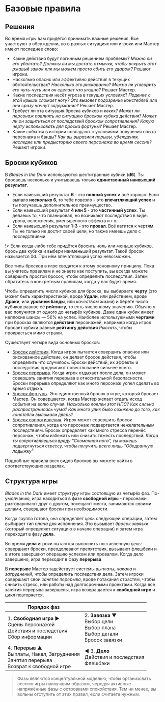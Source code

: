 # Базовые правила  

## Решения

Во время игры вам придётся принимать важные решения. Все участвуют в обсуждении, но в разных ситуациях или игроки или Мастер имеют последнее слово:

* Какие действия будут логичным решением проблемы? _Можно ли его уболтать? Должны ли мы достать отмычки, чтобы вскрыть этот ржавый замок или мы можем просто сбить его ударом?_ Решают игроки.
* Насколько опасно или эффективно действия в текущих обстоятельствах? _Насколько это рискованно? Можно ли уговорить его чуть-чуть или он сделает что угодно?_ Решает Мастер.
* Какие последствия несёт угроза в текущих условиях? _Падение с этой крыши сломает ногу? Это вызовет подозрение констеблей или они сразу начнут задержание?_ Решает Мастер.
* Требует ли эта ситуация броска кубиков и каких? _Может ли персонаж повлиять на ситуацию броском кубика действия? Может ли он защититься от последствий броском сопротивления? Какую черту использовать для броска фортуны?_ Решает Мастер.
* Какие события в истории совпадают с условиями получения опыта персонажа и банды? _Как вы выразили порывы, убеждения, наследие или предысторию своего персонажа во время сессии?_ Решают игроки.

## Броски кубиков

В _Blades in the Dark_ используются шестигранные кубики (**d6**). Ты бросаешь несколько и учитываешь только **единственный наивысший результат**.

* Если наивысший результат **6** - это **полный успех** и всё хорошо. Если выпало **несколько 6**, то тебе повезло - это **впечатляющий успех** и ты получаешь дополнительное преимущество.
* Если наивысший результат **4 или 5** - это **частичный успех**. Ты делаешь то, что планировал, но возникают последствия в виде: урона, осложнения, уменьшенного эффекта и т.п.
* Если наивысший результат **1-3** - это **провал**. Всё катится к чертям. Ты не только не достиг своей цели, но также имеешь дело с последствиями.

!> Если когда-либо тебе придётся бросить ноль или меньше кубиков, брось два кубика и выбери наименьший результат. Такой бросок называется 0d. При нём впечатляющий успех невозможен.

Все типы бросков в игре сводятся к этому основному принципу. Пока вы учитесь правилам и не знаете как поступить, вы всегда можете совершить простой бросок, чтобы определить последствия. Затем обратитесь в конкретным правилам, когда у вас будет время.

Чтобы определить число кубиков для броска, вы выбираете **черту** (это может быть характеристикой, вроде **Удали**, или действием, вроде **Драки**, или **уровнем банды**, или _качеством жизни_) и берете число кубиков равное её **рейтингу**, то есть численному значению. Обычно у вас получится от одного до четырёх кубиков. Даже один кубик имеет неплохие шансы — 50% на успех. Наиболее используемыми **чертами** при бросках являются **действия** персонажей, например когда игрок бросает кубики равные **рейтингу действия** _Рыскать_, чтобы прокрасться мимо стражи.

Существует четыре вида основных бросков:

* [Бросок действия](action-roll). Когда игрок пытается совершить опасное или рискованное действие, он делает бросок действия, чтобы определить что случилось. Броски действий, их эффекты и последствия продвигают повествование сильнее всего.
* [Бросок перерыва](downtime-activities). Когда игрок отдыхает после дела, он может совершать занятия перерыва в относительной безопасности. Броски перерыва определяют как много персонаж успел сделать во время отдыха.
* [Бросок фортуны](fortune-roll). Это единственный бросок в игре, который бросает Мастер. Он совершается, когда Мастер желает отдать исход события на волю случая. _Насколько лоялен этот НПС? Как сильно распространилась чума? Как много улик было сожжено до того, как констебли выломали дверь?_
* [Бросок сопротивления](resistance-armor). Игрок может совершить бросок сопротивления, когда его персонаж подвергается нежелательным последствиям. Бросок определяет как много стресса перенёс персонаж, чтобы избежать или снизить тяжесть последствий. _Когда ты сопротивляешься вреду "Сломанная нога", ты можешь подвергнуться стрессу, чтобы получить всего лишь "Ободранную лодыжку"_

Подробные правила всех видов бросков вы можете найти в соответствующих разделах.

## Структура игры

_Blades in the Dark_ имеет структуру игры состоящую из четырёх фаз. По-умолчанию, игра находиться в фазе **свободной игры** - персонажи разговаривают друг с другом, посещают места, занимаются своими делами, совершают броски при необходимости.

Когда группа готова, она определяет _цель_ следующей операции, затем выбирает тип _плана_ для исполнения. Это вызывает _бросок завязки_ (который определяет ситуацию в начале операции) и затем игра переходит в фазу **дела**.

Во время **дела** игроки пытаются выполнить поставленную _цель_: совершают броски, преодолевают препятствия, вызывают флешбеки и в итоге завершают операцию успехом или провалом. Когда дело завершено, игра переходит в фазу **перерыва**.

В **перерыве** Мастер задействует системы _выплаты_, _накала_ и _затруднений_, чтобы определить последствия дела. Затем игроки совершают свои _занятие перерыва_, вроде потакания страстям, чтобы снизить стресс, или работы над долгосрочными проектами. Когда все занятия перерыва завершены, игра возвращается к **свободной игре** и цикл повторяется.

| Порядок фаз | |                          
|-|-|
| 1. **Свободная игра** ►<br>Сцены персонажей<br>Действия и последствия<br>Сбор информации | 2. **Завязка** ▼<br>Выбор цели<br>Выбор плана<br>Выбор детали<br>Бросок завязки
| 4. **Перерыв** ▲<br>Выплаты, Накал, Затруднения<br>Занятия перерыва<br>Возврат к свободной игре | ◄ 3. **Дело**<br>Действия и последствия<br>Флешбэки   

> Фазы являются концептуальной моделью, чтобы организовать сессию игры наилучшим образом, чередуя активные напряжённые фазы с островками спокойствия. Тем ни менее, вы вольны отступить от этих правил, если считаете нужным.
